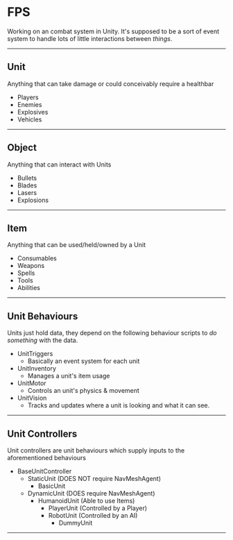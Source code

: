 # FPS

Working on an combat system in Unity.
It's supposed to be a sort of event system to handle lots of little interactions between _things_.

---------------------------------
Unit
---------------------------------
Anything that can take damage or could conceivably require a healthbar
- Players
- Enemies
- Explosives
- Vehicles

---------------------------------
Object
---------------------------------
Anything that can interact with Units
- Bullets
- Blades
- Lasers
- Explosions

---------------------------------
Item
---------------------------------
Anything that can be used/held/owned by a Unit
- Consumables
- Weapons
- Spells
- Tools
- Abilities

---------------------------------
Unit Behaviours
---------------------------------

Units just hold data, they depend on the following behaviour scripts to _do something_ with the data.

- UnitTriggers
	- Basically an event system for each unit
- UnitInventory
	- Manages a unit's item usage
- UnitMotor
	- Controls an unit's physics & movement
- UnitVision
	- Tracks and updates where a unit is looking and what it can see.

---------------------------------
Unit Controllers
---------------------------------

Unit controllers are unit behaviours which supply inputs to the aforementioned behaviours

- BaseUnitController
	- StaticUnit (DOES NOT require NavMeshAgent)
		- BasicUnit
	- DynamicUnit (DOES require NavMeshAgent)
		- HumanoidUnit (Able to use Items)
			- PlayerUnit (Controlled by a Player)
			- RobotUnit (Controlled by an AI)
				- DummyUnit

---------------------------------
